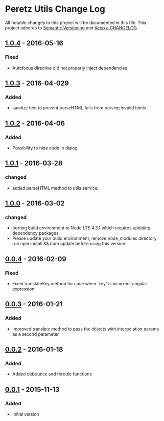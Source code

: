 # Peretz Utils Change Log

All notable changes to this project will be documented in this file. This project adheres to
[Semantic Versioning](http://semver.org/) and [Keep a CHANGELOG](http://keepachangelog.com/).

## [1.0.4](https://gitlabhost.rtp.raleigh.ibm.com/commerce-ui/x1-ui-ng-utils/tree/1.0.4) - 2016-05-16
### Fixed
- Autofocus directive did not properly inject dependencies

## [1.0.3](http://stash.xtify.com/projects/X1-UI/repos/x1-ui-ng-calendar-core/browse?at=refs%2Ftags%2F1.0.3) - 2016-04-029
### Added
- sanitize text to prevent parseHTML fails from parsing invalid htmls

## [1.0.2](http://stash.xtify.com/projects/X1-UI/repos/x1-ui-ng-calendar-core/browse?at=refs%2Ftags%2F1.0.2) - 2016-04-06
### Added
- Possibility to hide code in dialog.

## [1.0.1](http://stash.xtify.com/projects/X1-UI/repos/x1-ui-ng-calendar-core/browse?at=refs%2Ftags%2F1.0.1) - 2016-03-28
### changed
- added parseHTML method to utils.service.

## [1.0.0](http://stash.xtify.com/projects/X1-UI/repos/x1-ui-ng-calendar-core/browse?at=refs%2Ftags%2F1.0.0) - 2016-03-02
### changed
- porting build environment to Node LTS 4.3.1 which requires updating dependency packages.
- Please update your build environment, remove node_modules directory, run npm install && npm update before using this version

## [0.0.4](http://stash.xtify.com/projects/X1-UI/repos/x1-ui-ng-utils/browse?at=refs%2Ftags%2F0.0.4) - 2016-02-09
### Fixed
- Fixed translateKey method for case when 'key' is incorrect angular expression

## [0.0.3](http://stash.xtify.com/projects/X1-UI/repos/x1-ui-ng-utils/browse?at=refs%2Ftags%2F0.0.3) - 2016-01-21
### Added
- Improved translate method to pass the objects with interpolation params as a second parameter

## [0.0.2](http://stash.xtify.com/projects/X1-UI/repos/x1-ui-ng-utils/browse?at=refs%2Ftags%2F0.0.2) - 2016-01-18
### Added
- Added debounce and throttle functions

## [0.0.1](http://stash.xtify.com/projects/X1-UI/repos/x1-ui-ng-utils/browse?at=refs%2Ftags%2F0.0.1) - 2015-11-13
### Added
- Initial version